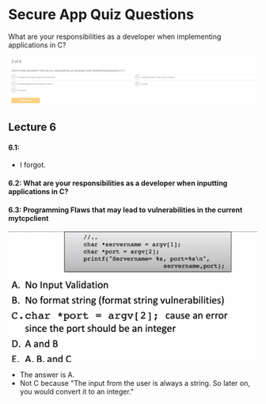 # Secure App Quiz Questions



What are your responsibilities as a developer when implementing applications in C?

![E](../../.gitbook/assets/image%20%28285%29.png)

## Lecture 6

#### 6.1: 

* I forgot. 

#### 6.2: What are your responsibilities as a developer when inputting applications in C?



#### 6.3: Programming Flaws that may lead to vulnerabilities in the current mytcpclient

![Answer is A.](../../.gitbook/assets/image%20%28276%29.png)

* The answer is A.
* Not C because "The input from the user is always a string. So later on, you would convert it to an integer."







